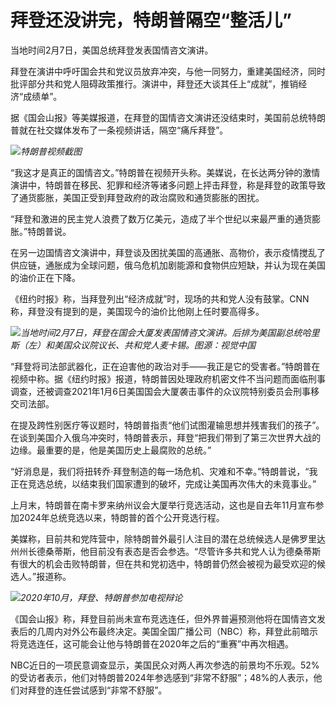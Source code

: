 # 拜登还没讲完，特朗普隔空“整活儿”

当地时间2月7日，美国总统拜登发表国情咨文演讲。

拜登在演讲中呼吁国会共和党议员放弃冲突，与他一同努力，重建美国经济，同时批评部分共和党人阻碍政策推行。演讲中，拜登还大谈其任上“成就”，推销经济“成绩单”。

据《国会山报》等美媒报道，在拜登的国情咨文演讲还没结束时，美国前总统特朗普就在社交媒体发布了一条视频讲话，隔空“痛斥拜登”。

![](https://inews.gtimg.com/newsapp_bt/0/15651815804/1000)_特朗普视频截图_

“我这才是真正的国情咨文。”特朗普在视频开头称。美媒说，在长达两分钟的激情演讲中，特朗普在移民、犯罪和经济等诸多问题上抨击拜登，称是拜登的政策导致了通货膨胀，美国正受到拜登政府的政治腐败和通货膨胀的困扰。

“拜登和激进的民主党人浪费了数万亿美元，造成了半个世纪以来最严重的通货膨胀。”特朗普说。

在另一边国情咨文演讲中，拜登谈及困扰美国的高通胀、高物价，表示疫情搅乱了供应链，通胀成为全球问题，俄乌危机加剧能源和食物供应短缺，并认为现在美国的油价正在下降。

《纽约时报》称，当拜登列出“经济成就”时，现场的共和党人没有鼓掌。CNN称，拜登没有提到的是，美国现今的油价比他刚上任时要高得多。

![](https://inews.gtimg.com/newsapp_bt/0/15651815806/1000)_当地时间2月7日，拜登在国会大厦发表国情咨文演讲。后排为美国副总统哈里斯（左）和美国众议院议长、共和党人麦卡锡。图源：视觉中国_

“拜登将司法部武器化，正在迫害他的政治对手——我正是它的受害者。”特朗普在视频中称。据《纽约时报》报道，特朗普因处理政府机密文件不当问题而面临刑事调查，还被调查2021年1月6日美国国会大厦袭击事件的众议院特别委员会刑事移交司法部。

在提及跨性别医疗等议题时，特朗普指责“他们试图灌输思想并残害我们的孩子”。在谈到美国介入俄乌冲突时，特朗普表示，拜登“把我们带到了第三次世界大战的边缘。最重要的是，他是美国历史上最腐败的总统。”

“好消息是，我们将扭转乔·拜登制造的每一场危机、灾难和不幸。”特朗普说，“我正在竞选总统，以结束我们国家遭到的破坏，完成让美国再次伟大的未竟事业。”

上月末，特朗普在南卡罗来纳州议会大厦举行竞选活动，这也是自去年11月宣布参加2024年总统竞选以来，特朗普的首个公开竞选行程。

美媒称，目前共和党阵营中，除特朗普外最引人注目的潜在总统候选人是佛罗里达州州长德桑蒂斯，他目前没有表态是否会参选。“尽管许多共和党人认为德桑蒂斯有很大的机会击败特朗普，但在共和党初选中，特朗普仍然会被视为最受欢迎的候选人。”报道称。

![](https://inews.gtimg.com/newsapp_bt/0/15651815809/1000)_2020年10月，拜登、特朗普参加电视辩论_

《国会山报》称，拜登目前尚未宣布竞选连任，但外界普遍预测他将在国情咨文发表后的几周内对外公布最终决定。美国全国广播公司（NBC）称，拜登此前暗示将竞选连任，这可能会让他与特朗普在2020年之后的“重赛”中再次相遇。

NBC近日的一项民意调查显示，美国民众对两人再次参选的前景均不乐观。52%的受访者表示，他们对特朗普2024年参选感到“非常不舒服”；48%的人表示，他们对拜登的连任尝试感到“非常不舒服”。

